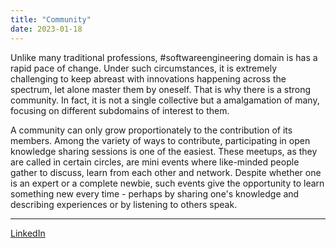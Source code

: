 ```yaml
---
title: "Community"
date: 2023-01-18
---
```


Unlike many traditional professions, #softwareengineering domain is has a rapid pace of change. Under such circumstances, it is extremely challenging to keep abreast with innovations happening across the spectrum, let alone master them by oneself. That is why there is a strong community. In fact, it is not a single collective but a amalgamation of many, focusing on different subdomains of interest to them.

A community can only grow proportionately to the contribution of its members. Among the variety of ways to contribute, participating in open knowledge sharing sessions is one of the easiest. These meetups, as they are called in certain circles, are mini events where like-minded people gather to discuss, learn from each other and network. Despite whether one is an expert or a complete newbie, such events give the opportunity to learn something new every time - perhaps by sharing one's knowledge and describing experiences or by listening to others speak.

---
[LinkedIn](https://www.linkedin.com/feed/update/urn:li:share:7021520834485780480/)